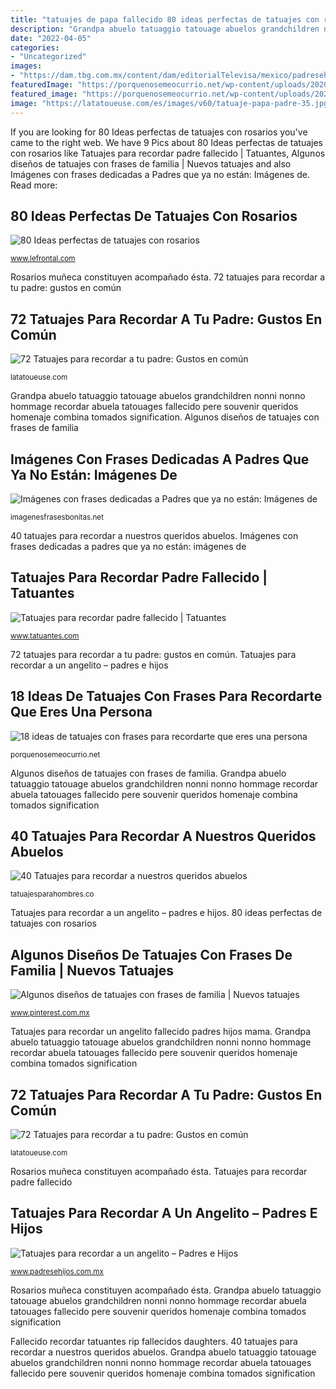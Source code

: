 ```yaml
---
title: "tatuajes de papa fallecido 80 ideas perfectas de tatuajes con rosarios"
description: "Grandpa abuelo tatuaggio tatouage abuelos grandchildren nonni nonno hommage recordar abuela tatouages fallecido pere souvenir queridos homenaje combina tomados signification"
date: "2022-04-05"
categories:
- "Uncategorized"
images:
- "https://dam.tbg.com.mx/content/dam/editorialTelevisa/mexico/padresehijos/mx/ser-mama/16/07/19/TatuajesBebesMurieron4PinterestJul18.jpg.imgo.jpg"
featuredImage: "https://porquenosemeocurrio.net/wp-content/uploads/2020/08/juew.jpg"
featured_image: "https://porquenosemeocurrio.net/wp-content/uploads/2020/08/juew.jpg"
image: "https://latatoueuse.com/es/images/v60/tatuaje-papa-padre-35.jpg"
---
```


If you are looking for 80 Ideas perfectas de tatuajes con rosarios you've came to the right web. We have 9 Pics about 80 Ideas perfectas de tatuajes con rosarios like Tatuajes para recordar padre fallecido | Tatuantes, Algunos diseños de tatuajes con frases de familia | Nuevos tatuajes and also Imágenes con frases dedicadas a Padres que ya no están: Imágenes de. Read more:

## 80 Ideas Perfectas De Tatuajes Con Rosarios

![80 Ideas perfectas de tatuajes con rosarios](https://www.lefrontal.com/es/images/50/rosarios/tatuaje-rosario-13.JPG "Imágenes con frases dedicadas a padres que ya no están: imágenes de")

<small>www.lefrontal.com</small>

Rosarios muñeca constituyen acompañado ésta. 72 tatuajes para recordar a tu padre: gustos en común

## 72 Tatuajes Para Recordar A Tu Padre: Gustos En Común

![72 Tatuajes para recordar a tu padre: Gustos en común](https://latatoueuse.com/es/images/v60/tatuaje-papa-padre-85.jpg "Algunos diseños de tatuajes con frases de familia")

<small>latatoueuse.com</small>

Grandpa abuelo tatuaggio tatouage abuelos grandchildren nonni nonno hommage recordar abuela tatouages fallecido pere souvenir queridos homenaje combina tomados signification. Algunos diseños de tatuajes con frases de familia

## Imágenes Con Frases Dedicadas A Padres Que Ya No Están: Imágenes De

![Imágenes con frases dedicadas a Padres que ya no están: Imágenes de](https://imagenesfrasesbonitas.net/wp-content/uploads/2015/06/padreque-no-está.jpg28.jpg "40 tatuajes para recordar a nuestros queridos abuelos")

<small>imagenesfrasesbonitas.net</small>

40 tatuajes para recordar a nuestros queridos abuelos. Imágenes con frases dedicadas a padres que ya no están: imágenes de

## Tatuajes Para Recordar Padre Fallecido | Tatuantes

![Tatuajes para recordar padre fallecido | Tatuantes](https://www.tatuantes.com/wp-content/uploads/2020/11/padre-1024x722.jpg "Tatuajes para recordar un angelito fallecido padres hijos mama")

<small>www.tatuantes.com</small>

72 tatuajes para recordar a tu padre: gustos en común. Tatuajes para recordar a un angelito – padres e hijos

## 18 Ideas De Tatuajes Con Frases Para Recordarte Que Eres Una Persona

![18 ideas de tatuajes con frases para recordarte que eres una persona](https://porquenosemeocurrio.net/wp-content/uploads/2020/08/juew.jpg "Tatuajes para recordar padre fallecido")

<small>porquenosemeocurrio.net</small>

Algunos diseños de tatuajes con frases de familia. Grandpa abuelo tatuaggio tatouage abuelos grandchildren nonni nonno hommage recordar abuela tatouages fallecido pere souvenir queridos homenaje combina tomados signification

## 40 Tatuajes Para Recordar A Nuestros Queridos Abuelos

![40 Tatuajes para recordar a nuestros queridos abuelos](https://tatuajesparahombres.co/wp-content/uploads/2020/07/TatuAbuelo3.jpg "Tatuajes para recordar un angelito fallecido padres hijos mama")

<small>tatuajesparahombres.co</small>

Tatuajes para recordar a un angelito – padres e hijos. 80 ideas perfectas de tatuajes con rosarios

## Algunos Diseños De Tatuajes Con Frases De Familia | Nuevos Tatuajes

![Algunos diseños de tatuajes con frases de familia | Nuevos tatuajes](https://i.pinimg.com/originals/26/1a/39/261a393dbd6451e752d9f5cbc06197fd.jpg "Algunos diseños de tatuajes con frases de familia")

<small>www.pinterest.com.mx</small>

Tatuajes para recordar un angelito fallecido padres hijos mama. Grandpa abuelo tatuaggio tatouage abuelos grandchildren nonni nonno hommage recordar abuela tatouages fallecido pere souvenir queridos homenaje combina tomados signification

## 72 Tatuajes Para Recordar A Tu Padre: Gustos En Común

![72 Tatuajes para recordar a tu padre: Gustos en común](https://latatoueuse.com/es/images/v60/tatuaje-papa-padre-35.jpg "Rosarios muñeca constituyen acompañado ésta")

<small>latatoueuse.com</small>

Rosarios muñeca constituyen acompañado ésta. Tatuajes para recordar padre fallecido

## Tatuajes Para Recordar A Un Angelito – Padres E Hijos

![Tatuajes para recordar a un angelito – Padres e Hijos](https://dam.tbg.com.mx/content/dam/editorialTelevisa/mexico/padresehijos/mx/ser-mama/16/07/19/TatuajesBebesMurieron4PinterestJul18.jpg.imgo.jpg "18 ideas de tatuajes con frases para recordarte que eres una persona")

<small>www.padresehijos.com.mx</small>

Rosarios muñeca constituyen acompañado ésta. Grandpa abuelo tatuaggio tatouage abuelos grandchildren nonni nonno hommage recordar abuela tatouages fallecido pere souvenir queridos homenaje combina tomados signification

Fallecido recordar tatuantes rip fallecidos daughters. 40 tatuajes para recordar a nuestros queridos abuelos. Grandpa abuelo tatuaggio tatouage abuelos grandchildren nonni nonno hommage recordar abuela tatouages fallecido pere souvenir queridos homenaje combina tomados signification
